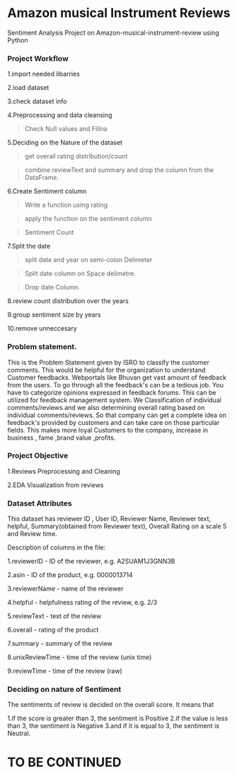 # Amazon musical Instrument Reviews 
Sentiment Analysis  Project on Amazon-musical-instrument-review using Python 

### Project Workflow
1.import needed libarries 

2.load dataset

3.check dataset info

4.Preprocessing and data cleansing

>   Check Null values and Fillna

5.Deciding on the Nature of the dataset

>   get overall rating distribution/count

>   combine reviewText and summary and drop the column from the DataFrame.

6.Create Sentiment column

>   Write a function using rating

>   apply the function on the sentiment column

>   Sentiment Count

7.Split the date

>   split date and year on semi-colon Delimeter

>   Split date column on Space delimetre.

> Drop date Column. 

8.review count distribution over the years

9.group sentiment size by years

10.remove unneccesary 






### Problem statement.
This is the Problem Statement given by ISRO to classify the customer comments. This would be helpful for the organization to understand Customer feedbacks.
Webportals like Bhuvan get vast amount of feedback from the users. To go through all the feedback's can be a tedious job. You have to categorize opinions expressed in feedback forums. This can be utilized for feedback management system. We Classification of individual comments/reviews.and we also determining overall rating based on individual comments/reviews. So that company can get a complete idea on feedback's provided by customers and can take care on those particular fields. This makes more loyal Customers to the company, increase in business , fame ,brand value ,profits.

### Project Objective
1.Reviews Preprocessing and Cleaning

2.EDA Visualization from reviews
### Dataset Attributes
This dataset has reviewer ID , User ID, Reviewer Name, Reviewer text, helpful, Summary(obtained from Reviewer text), Overall Rating on a scale 5 and Review time.

Description of columns in the file:

1.reviewerID - ID of the reviewer, e.g. A2SUAM1J3GNN3B

2.asin - ID of the product, e.g. 0000013714

3.reviewerName - name of the reviewer

4.helpful - helpfulness rating of the review, e.g. 2/3

5.reviewText - text of the review

6.overall - rating of the product

7.summary - summary of the review

8.unixReviewTime - time of the review (unix time)

9.reviewTime - time of the review (raw)


### Deciding on nature of Sentiment
The sentiments of review is decided on the overall score. It means that

1.if the score is greater than 3, the sentiment is Positive
2.if the value is less than 3, the sentiment is Negative
3.and if it is equal to 3, the sentiment is Neutral.


# TO BE CONTINUED 
